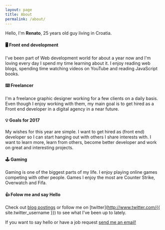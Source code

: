 ```yaml
---
layout: page
title: About
permalink: /about/
---
```

<div class="my-img-about"></div>

Hello, I'm **Renato**, 25 years old guy living in Croatia.

#### 🖥  Front end development

I've been part of Web development world for about a year now and I'm loving every day I spend my time learning about it. I enjoy reading web blogs, spending time watching videos on YouTube and reading JavaScript books.

#### ⌨️ Freelancer

I'm a freelance graphic designer working for a few clients on a daily basis. Even though I enjoy working with them, my main goal is to get hired as a Front end developer in a digital agency in a near future.

#### 💡 Goals for 2017

My wishes for this year are simple. I want to get hired as (front end) developer so I can start hanging out with others I share interests with. I want to learn more, learn from others, become better developer and work on great and interesting projects.

#### 🕹 Gaming

Gaming is one of the biggest parts of my life. I enjoy playing online games competing with other people. Games I enjoy the most are Counter Strike, Overwatch and Fifa.

#### 👍 Folow me and say Hello

Check out [blog postings](http://www.renatomandic.com/blog) or follow me on [twitter](http://www.twitter.com/{{ site.twitter_username }}) to see what I've been up to lately.

If you want to say hello or have a job request <a href="mailto:{{ site.email }}">send me an email!</a>
